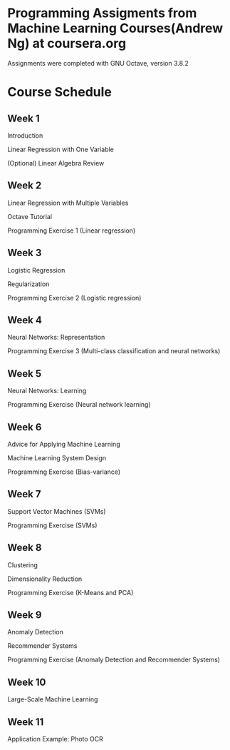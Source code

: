 # Programming Assigments from Machine Learning Courses(Andrew Ng) at coursera.org 

Assignments were completed with GNU Octave, version 3.8.2

# Course Schedule

## Week 1
Introduction

Linear Regression with One Variable

(Optional) Linear Algebra Review

## Week 2
Linear Regression with Multiple Variables

Octave Tutorial

Programming Exercise 1 (Linear regression)

## Week 3
Logistic Regression

Regularization

Programming Exercise 2 (Logistic regression)

## Week 4
Neural Networks: Representation

Programming Exercise 3 (Multi-class classification and neural networks)

## Week 5
Neural Networks: Learning

Programming Exercise (Neural network learning)

## Week 6
Advice for Applying Machine Learning

Machine Learning System Design

Programming Exercise (Bias-variance)

## Week 7
Support Vector Machines (SVMs)

Programming Exercise (SVMs)

## Week 8
Clustering

Dimensionality Reduction

Programming Exercise (K-Means and PCA)

## Week 9
Anomaly Detection

Recommender Systems

Programming Exercise (Anomaly Detection and Recommender Systems)

## Week 10
Large-Scale Machine Learning

## Week 11
Application Example: Photo OCR


